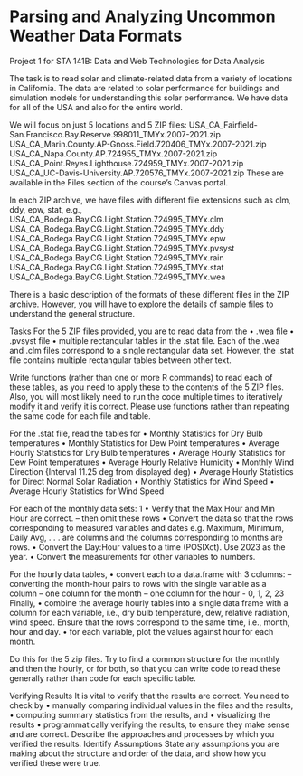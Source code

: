 # Parsing and Analyzing Uncommon Weather Data Formats
Project 1 for STA 141B: Data and Web Technologies for Data Analysis

The task is to read solar and climate-related data from a variety of locations in California. The data are related to solar performance for buildings and simulation models for understanding this solar performance.
We have data for all of the USA and also for the entire world.

We will focus on just 5 locations and 5 ZIP files:
USA_CA_Fairfield-San.Francisco.Bay.Reserve.998011_TMYx.2007-2021.zip
USA_CA_Marin.County.AP-Gnoss.Field.720406_TMYx.2007-2021.zip
USA_CA_Napa.County.AP.724955_TMYx.2007-2021.zip
USA_CA_Point.Reyes.Lighthouse.724959_TMYx.2007-2021.zip
USA_CA_UC-Davis-University.AP.720576_TMYx.2007-2021.zip
These are available in the Files section of the course’s Canvas portal.

In each ZIP archive, we have files with different file extensions such as clm, ddy, epw, stat, e.g.,
USA_CA_Bodega.Bay.CG.Light.Station.724995_TMYx.clm
USA_CA_Bodega.Bay.CG.Light.Station.724995_TMYx.ddy
USA_CA_Bodega.Bay.CG.Light.Station.724995_TMYx.epw
USA_CA_Bodega.Bay.CG.Light.Station.724995_TMYx.pvsyst
USA_CA_Bodega.Bay.CG.Light.Station.724995_TMYx.rain
USA_CA_Bodega.Bay.CG.Light.Station.724995_TMYx.stat
USA_CA_Bodega.Bay.CG.Light.Station.724995_TMYx.wea

There is a basic description of the formats of these different files in the ZIP archive. However, you will have to explore the
details of sample files to understand the general structure.

Tasks
For the 5 ZIP files provided, you are to read data from the
• .wea file
• .pvsyst file
• multiple rectangular tables in the .stat file.
Each of the .wea and .clm files correspond to a single rectangular data set. However, the .stat file contains multiple rectangular
tables between other text.

Write functions (rather than one or more R commands) to read each of these tables, as you need to apply these to the contents
of the 5 ZIP files. Also, you will most likely need to run the code multiple times to iteratively modify it and verify it is correct.
Please use functions rather than repeating the same code for each file and table.

For the .stat file, read the tables for
• Monthly Statistics for Dry Bulb temperatures
• Monthly Statistics for Dew Point temperatures
• Average Hourly Statistics for Dry Bulb temperatures
• Average Hourly Statistics for Dew Point temperatures
• Average Hourly Relative Humidity
• Monthly Wind Direction {Interval 11.25 deg from displayed deg)
• Average Hourly Statistics for Direct Normal Solar Radiation
• Monthly Statistics for Wind Speed
• Average Hourly Statistics for Wind Speed

For each of the monthly data sets:
1
• Verify that the Max Hour and Min Hour are correct.
– then omit these rows
• Convert the data so that the rows corresponding to measured variables and dates e.g. Maximum, Minimum, Daily Avg,
. . . are columns and the columns corresponding to months are rows.
• Convert the Day:Hour values to a time (POSIXct). Use 2023 as the year.
• Convert the measurements for other variables to numbers.

For the hourly data tables,
• convert each to a data.frame with 3 columns:
– converting the month-hour pairs to rows with the single variable as a column
– one column for the month
– one column for the hour - 0, 1, 2, 23
Finally,
• combine the average hourly tables into a single data frame with a column for each variable, i.e., dry bulb temperature,
dew, relative radiation, wind speed. Ensure that the rows correspond to the same time, i.e., month, hour and day.
• for each variable, plot the values against hour for each month.

Do this for the 5 zip files.
Try to find a common structure for the monthly and then the hourly, or for both, so that you can write code
to read these generally rather than code for each specific table.

Verifying Results
It is vital to verify that the results are correct. You need to check by
• manually comparing individual values in the files and the results,
• computing summary statistics from the results, and
• visualizing the results
• programmatically verifying the results,
to ensure they make sense and are correct.
Describe the approaches and processes by which you verified the results.
Identify Assumptions
State any assumptions you are making about the structure and order of the data, and show how you verified these were true.
